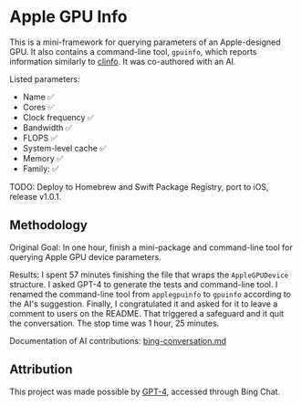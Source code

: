 # Apple GPU Info

This is a mini-framework for querying parameters of an Apple-designed GPU. It also contains a command-line tool, `gpuinfo`, which reports information similarly to [clinfo](https://github.com/Oblomov/clinfo). It was co-authored with an AI.

Listed parameters:
- Name ✅
- Cores ✅
- Clock frequency ✅
- Bandwidth ✅
- FLOPS ✅
- System-level cache ✅
- Memory ✅
- Family: ✅

TODO: Deploy to Homebrew and Swift Package Registry, port to iOS, release v1.0.1.

## Methodology

Original Goal: In one hour, finish a mini-package and command-line tool for querying Apple GPU device parameters.

Results: I spent 57 minutes finishing the file that wraps the `AppleGPUDevice` structure. I asked GPT-4 to generate the tests and command-line tool. I renamed the command-line tool from `applegpuinfo` to `gpuinfo` according to the AI's suggestion. Finally, I congratulated it and asked for it to leave a comment to users on the README. That triggered a safeguard and it quit the conversation. The stop time was 1 hour, 25 minutes.

Documentation of AI contributions: [bing-conversation.md](./Documentation/bing-conversation.md)

## Attribution

This project was made possible by [GPT-4](https://openai.com/research/gpt-4), accessed through Bing Chat.
